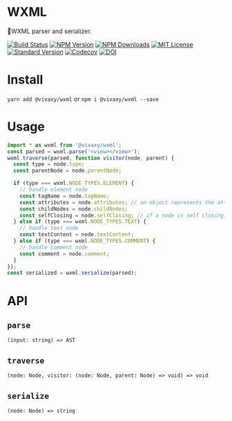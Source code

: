 # WXML

🌇WXML parser and serializer.

[![Build Status][travis-image]][travis-url]
[![NPM Version][npm-version-image]][npm-url]
[![NPM Downloads][npm-downloads-image]][npm-url]
[![MIT License][license-image]][license-url]
[![Standard Version][standard-version-image]][standard-version-url]
[![Codecov][codecov-image]][codecov-url]
[![DOI](https://zenodo.org/badge/143952530.svg)](https://zenodo.org/badge/latestdoi/143952530)

# Install

`yarn add @vivaxy/wxml` or `npm i @vivaxy/wxml --save`

# Usage

```js
import * as wxml from '@vivaxy/wxml';
const parsed = wxml.parse('<view></view>');
wxml.traverse(parsed, function visitor(node, parent) {
  const type = node.type;
  const parentNode = node.parentNode;

  if (type === wxml.NODE_TYPES.ELEMENT) {
    // handle element node
    const tagName = node.tagName;
    const attributes = node.attributes; // an object represents the attributes
    const childNodes = node.childNodes;
    const selfClosing = node.selfClosing; // if a node is self closing, like `<tag />`
  } else if (type === wxml.NODE_TYPES.TEXT) {
    // handle text node
    const textContent = node.textContent;
  } else if (type === wxml.NODE_TYPES.COMMENT) {
    // handle comment node
    const comment = node.comment;
  }
});
const serialized = wxml.serialize(parsed);
```

# API

## `parse`

`(input: string) => AST`

## `traverse`

`(node: Node, visitor: (node: Node, parent: Node) => void) => void`

## `serialize`

`(node: Node) => string`

[travis-image]: https://img.shields.io/travis/vivaxy/WXML.svg?style=flat-square
[travis-url]: https://travis-ci.org/vivaxy/WXML
[npm-version-image]: https://img.shields.io/npm/v/@vivaxy/wxml.svg?style=flat-square
[npm-url]: https://www.npmjs.com/package/@vivaxy/wxml
[npm-downloads-image]: https://img.shields.io/npm/dt/@vivaxy/wxml.svg?style=flat-square
[license-image]: https://img.shields.io/npm/l/@vivaxy/wxml.svg?style=flat-square
[license-url]: LICENSE
[standard-version-image]: https://img.shields.io/badge/release-standard%20version-brightgreen.svg?style=flat-square
[standard-version-url]: https://github.com/conventional-changelog/standard-version
[codecov-image]: https://img.shields.io/codecov/c/github/vivaxy/WXML.svg?style=flat-square
[codecov-url]: https://codecov.io/gh/vivaxy/WXML
